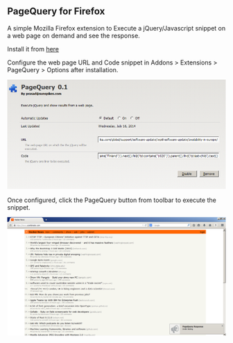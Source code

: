 ## PageQuery for Firefox

A simple Mozilla Firefox extension to Execute a jQuery/Javascript snippet on a web page on demand and see the response.

Install it from [here](https://raw.githubusercontent.com/sunspikes/firefox-pagequery/bin/pagequery.xpi)

Configure the web page URL and Code snippet in Addons > Extensions > PageQuery > Options after installation.

![Configure](https://raw.githubusercontent.com/sunspikes/firefox-pagequery/master/doc/config.png)

Once configured, click the PageQuery button from toolbar to execute the snippet.

![Run PageQuery](https://raw.githubusercontent.com/sunspikes/firefox-pagequery/master/doc/run.png)
